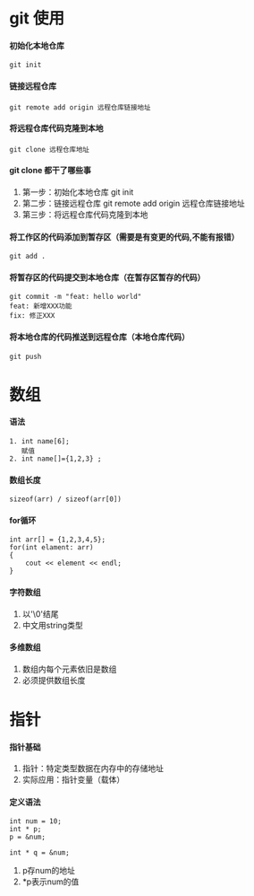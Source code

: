 # git 使用

#### 初始化本地仓库
    git init

#### 链接远程仓库
    git remote add origin 远程仓库链接地址

#### 将远程仓库代码克隆到本地
    git clone 远程仓库地址

#### git clone 都干了哪些事
1. 第一步：初始化本地仓库 git init
2. 第二步：链接远程仓库 git remote add origin 远程仓库链接地址
3. 第三步：将远程仓库代码克隆到本地

#### 将工作区的代码添加到暂存区（需要是有变更的代码,不能有报错）
    git add .

#### 将暂存区的代码提交到本地仓库（在暂存区暂存的代码）
    git commit -m "feat: hello world"
    feat: 新增XXX功能
    fix: 修正XXX

#### 将本地仓库的代码推送到远程仓库（本地仓库代码）
    git push


# 数组

#### 语法
    1. int name[6];
       赋值
    2. int name[]={1,2,3} ;  
   
#### 数组长度
    sizeof(arr) / sizeof(arr[0])

#### for循环
    int arr[] = {1,2,3,4,5};
    for(int elament: arr)
    {
        cout << element << endl;
    }

#### 字符数组
1. 以'\0'结尾
2. 中文用string类型

#### 多维数组
1. 数组内每个元素依旧是数组
2. 必须提供数组长度

# 指针

#### 指针基础
1. 指针：特定类型数据在内存中的存储地址
2. 实际应用：指针变量（载体）

#### 定义语法
    int num = 10;
    int * p;
    p = &num;

    int * q = &num;
1. p存num的地址
2. *p表示num的值

